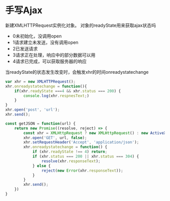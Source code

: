 # 手写Ajax
新建XMLHTTPRequest实例化对象。
对象的readyState用来获取ajax状态吗

* 0未初始化，没调用open
* 1请求建立未发送，没有调用open
* 2已发送请求
* 3请求正在处理，响应中的部分数据可以用
* 4请求已完成，可以获取服务器的响应

当readyState的状态发生改变时，会触发xhr的时间onreadystatechange


```javascript
var xhr = new XMLHTTPRequest();
xhr.onreadystatechange = function(){
    if(xhr.readyState ===4 && xhr.status === 200) {
        console.log(xhr.respnesText;)
    }
}
xhr.open('post', 'url');
xhr.send();
```



```javascript
const getJSON = function(url) {
    return new Promise((resolve, reject) => {
        const xhr = XMLHttpRequest ? new XMLHttpRequest() : new ActiveXObject('Microsoft.XMLHTTP');
        xhr.open('GET', url, false);
        xhr.setRequestHeader('Accept', 'application/json');
        xhr.onreadystatechange = function() {
            if (xhr.readyState !== 4) return;
            if (xhr.status === 200 || xhr.status === 304) {
                resolve(xhr.responseText);
            } else {
                reject(new Error(xhr.responseText));
            }
        }
        xhr.send();
    })
}
```

